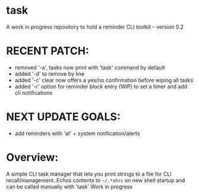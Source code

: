 # task

A work in progress repository to hold a reminder CLI toolkit - version 0.2

# RECENT PATCH:
- removed '-a', tasks now print with 'task' command by default
- added '-d' to remove by line
- added '-c' clear now offers a yes/no confirmation before wiping all tasks
- added '-r' option for reminder block entry (WIP) to set a timer and add cli notifications

# NEXT UPDATE GOALS:
- add reminders with 'at' + system notification/alerts

# Overview:
A simple CLI task manager that lets you print strings to a file for CLI recall/management. Echos contents to `~/.*shrc` on new shell startup and can be called manually with 'task'
Work in progress
